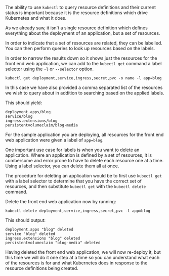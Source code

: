 The ability to use `kubectl` to query resource definitions and their current status is important because it is the resource definitions which drive Kubernetes and what it does.

As we already saw, it isn't a single resource definition which defines everything about the deployment of an application, but a set of resources.

In order to indicate that a set of resources are related, they can be labelled. You can then perform queries to look up resources based on the labels.

In order to narrow the results down so it shows just the resources for the front end web application, we can add to the `kubectl get` command a label selector using the `-l` or `--selector` option.

```execute
kubectl get deployment,service,ingress,secret,pvc -o name -l app=blog
```

In this case we have also provided a comma separated list of the resources we wish to query about in addition to searching based on the applied labels.

This should yield:

```
deployment.apps/blog
service/blog
ingress.extensions/blog
persistentvolumeclaim/blog-media
```

For the sample application you are deploying, all resources for the front end web application were given a label of `app=blog`.

One important use case for labels is when you want to delete an application. Where an application is defined by a set of resources, it is cumbersome and error prone to have to delete each resource one at a time. Using a label selector, you can delete them all at once.

The procedure for deleting an application would be to first use `kubectl get` with a label selector to determine that you have the correct set of resources, and then substitute `kubectl get` with the `kubectl delete` command.

Delete the front end web application now by running:

```execute
kubectl delete deployment,service,ingress,secret,pvc -l app=blog
```

This should output:

```
deployment.apps "blog" deleted
service "blog" deleted
ingress.extensions "blog" deleted
persistentvolumeclaim "blog-media" deleted
```

Having deleted the front end web application, we will now re-deploy it, but this time we will do it one step at a time so you can understand what each of the resources is for and what Kubernetes does in response to the resource definitions being created.
